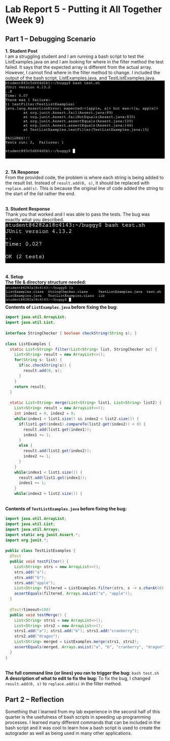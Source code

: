 # Lab Report 5 - Putting it All Together (Week 9)
## Part 1 – Debugging Scenario
**1. Student Post**
<br> I am a struggling student and I am running a bash script to test the ListExamples.java on and I am looking for where in the filter method the test failed. It says that the expected array is different from the actual array. However, I cannot find where in the filter method to change. I included the output of the bash script, ListExamples.java, and TestListExamples.java.
![Image](report5image1.png)

<br>**2. TA Response**
<br>From the provided code, the problem is where each string is being added to the result list. Instead of `result.add(0, s)`, it should be replaced with `replace.add(s)`. This is because the original line of code added the string to the start of the list rather the end.

<br>**3. Student Response**
<br>Thank you that worked and I was able to pass the tests. The bug was exactly what you described.
![Image](report5image2.png)

<br>**4. Setup**
<br>**The file & directory structure needed:**
![Image](report5image3.png)
<br>**Contents of `ListExamples.java` before fixing the bug:**
```java
import java.util.ArrayList;
import java.util.List;

interface StringChecker { boolean checkString(String s); }

class ListExamples {
  static List<String> filter(List<String> list, StringChecker sc) {
    List<String> result = new ArrayList<>();
    for(String s: list) {
      if(sc.checkString(s)) {
        result.add(0, s);
      }
    }
    return result;
  }

  static List<String> merge(List<String> list1, List<String> list2) {
    List<String> result = new ArrayList<>();
    int index1 = 0, index2 = 0;
    while(index1 < list1.size() && index2 < list2.size()) {
      if(list1.get(index1).compareTo(list2.get(index2)) < 0) {
        result.add(list1.get(index1));
        index1 += 1;
      }
      else {
        result.add(list2.get(index2));
        index2 += 1;
      }
    }
    while(index1 < list1.size()) {
      result.add(list1.get(index1));
      index1 += 1;
    }
    while(index2 < list2.size()) {
```
<br>**Contents of `TestListExamples.java` before fixing the bug:**
```java
import java.util.ArrayList;
import java.util.List;
import java.util.Arrays;
import static org.junit.Assert.*;
import org.junit.*;

public class TestListExamples {
  @Test
  public void testFilter() {
    List<String> strs = new ArrayList<>();
    strs.add("a");
    strs.add("b");
    strs.add("apple");
    List<String> filtered = ListExamples.filter(strs, s -> s.charAt(0) == 'a');
    assertEquals(filtered, Arrays.asList("a", "apple"));
  }

  @Test(timeout=100)
  public void testMerge() {
    List<String> strs1 = new ArrayList<>();
    List<String> strs2 = new ArrayList<>();
    strs1.add("a"); strs1.add("b"); strs1.add("cranberry");
    strs2.add("dragon");
    List<String> merged = ListExamples.merge(strs1, strs2);
    assertEquals(merged, Arrays.asList("a", "b", "cranberry", "dragon"));
  }
}
```
<br>**The full command line (or lines) you ran to trigger the bug:** `bash test.sh`
<br>**A description of what to edit to fix the bug:** To fix the bug, I changed `result.add(0, s)` to `replace.add(s)` in the filter method.
## Part 2 – Reflection
Something that I learned from my lab experience in the second half of this quarter is the usefulness of bash scripts in speeding up programming processes. I learned many different commands that can be included in the bash script and it was cool to learn how a bash script is used to create the autograder as well as being used in many other applications.
